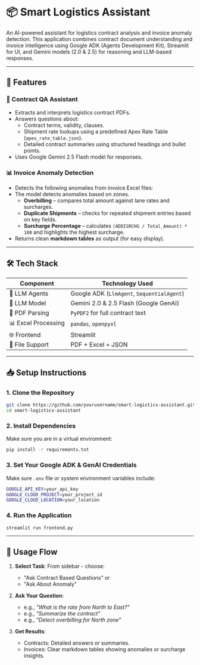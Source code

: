 # 📦 Smart Logistics Assistant

An AI-powered assistant for logistics contract analysis and invoice anomaly detection. This application combines contract document understanding and invoice intelligence using Google ADK (Agents Development Kit), Streamlit for UI, and Gemini models (2.0 & 2.5) for reasoning and LLM-based responses.

---

## 🚀 Features

### 📝 Contract QA Assistant
- Extracts and interprets logistics contract PDFs.
- Answers questions about:
  - Contract terms, validity, clauses.
  - Shipment rate lookups using a predefined Apex Rate Table (`apex_rate_table.json`).
  - Detailed contract summaries using structured headings and bullet points.
- Uses Google Gemini 2.5 Flash model for responses.

### 📊 Invoice Anomaly Detection
- Detects the following anomalies from invoice Excel files:
- The model detects anomalies based on zones.
  - **Overbilling** – compares total amount against lane rates and surcharges.
  - **Duplicate Shipments** – checks for repeated shipment entries based on key fields.
  - **Surcharge Percentage** – calculates `(ADDISRCHG / Total_Amount) * 100` and highlights the highest surcharge.
- Returns clean **markdown tables** as output (for easy display).

---

## 🛠️ Tech Stack

| Component              | Technology Used                       |
|------------------------|----------------------------------------|
| 🧠 LLM Agents           | Google ADK (`LlmAgent`, `SequentialAgent`) |
| 🤖 LLM Model           | Gemini 2.0 & 2.5 Flash (Google GenAI)  |
| 📄 PDF Parsing         | `PyPDF2` for full contract text        |
| 📊 Excel Processing    | `pandas`, `openpyxl`                   |
| 🌐 Frontend            | Streamlit                              |
| 📁 File Support        | PDF + Excel + JSON                     |
---

## 📥 Setup Instructions

### 1. Clone the Repository

```bash
git clone https://github.com/yourusername/smart-logistics-assistant.git
cd smart-logistics-assistant
```

### 2. Install Dependencies

Make sure you are in a virtual environment:

```bash
pip install -r requirements.txt
```

### 3. Set Your Google ADK & GenAI Credentials

Make sure `.env` file or system environment variables include:

```bash
GOOGLE_API_KEY=your_api_key
GOOGLE_CLOUD_PROJECT=your_project_id
GOOGLE_CLOUD_LOCATION=your_location
```

### 4. Run the Application

```bash
streamlit run frontend.py
```

---

## 🧪 Usage Flow

1. **Select Task**: From sidebar - choose:
   - "Ask Contract Based Questions" or
   - "Ask About Anomaly"

2. **Ask Your Question**:
   - e.g., _"What is the rate from North to East?"_
   - e.g., _"Summarize the contract"_
   - e.g., _"Detect overbilling for North zone"_

3. **Get Results**:
   - Contracts: Detailed answers or summaries.
   - Invoices: Clear markdown tables showing anomalies or surcharge insights.


